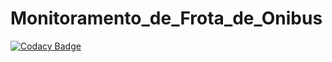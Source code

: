 # Monitoramento_de_Frota_de_Onibus

[![Codacy Badge](https://app.codacy.com/project/badge/Grade/44dba92b612d4d0b88a198132b9a9bbb)](https://app.codacy.com/gh/Dev-Henrique-Almeida/Monitoramento_de_Frota_de_Onibus/dashboard?utm_source=gh&utm_medium=referral&utm_content=&utm_campaign=Badge_grade)
